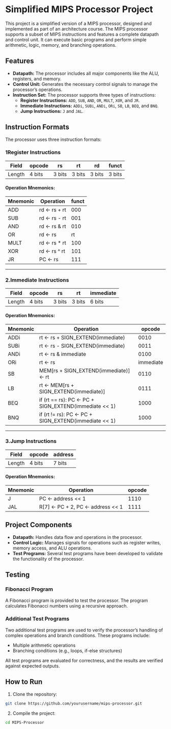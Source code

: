 # Simplified MIPS Processor Project

This project is a simplified version of a MIPS processor, designed and implemented as part of an architecture course. The MIPS processor supports a subset of MIPS instructions and features a complete datapath and control unit. It can execute basic programs and perform simple arithmetic, logic, memory, and branching operations.

## Features

- **Datapath:** The processor includes all major components like the ALU, registers, and memory.
- **Control Unit:** Generates the necessary control signals to manage the processor’s operations.
- **Instruction Set:** The processor supports three types of instructions:
  - **Register Instructions:** `ADD`, `SUB`, `AND`, `OR`, `MULT`, `XOR`, and `JR`.
  - **Immediate Instructions:** `ADDi`, `SUBi`, `ANDi`, `ORi`, `SB`, `LB`, `BEQ`, and `BNQ`.
  - **Jump Instructions:** `J` and `JAL`.

## Instruction Formats

The processor uses three instruction formats:

### 1Register Instructions

| Field   | opcode | rs    | rt    | rd    | funct |
|---------|--------|-------|-------|-------|-------|
| Length  | 4 bits | 3 bits| 3 bits| 3 bits| 3 bits|



#### Operation Mnemonics:

| Mnemonic | Operation          | funct |
|----------|--------------------|-------|
| ADD      | rd ← rs + rt        | 000   |
| SUB      | rd ← rs - rt        | 001   |
| AND      | rd ← rs & rt        | 010   |
| OR       | rd ← rs | rt        | 011   |
| MULT     | rd ← rs * rt        | 100   |
| XOR      | rd ← rs ^ rt        | 101   |
| JR       | PC ← rs             | 111   |

---
### 2.Immediate Instructions


| Field   | opcode | rs    | rt    | immediate |
|---------|--------|-------|-------|------------|
| Length  | 4 bits | 3 bits| 3 bits| 6 bits     |


#### Operation Mnemonics:

| Mnemonic | Operation                                 | opcode |
|----------|-------------------------------------------|--------|
| ADDi     | rt ← rs + SIGN_EXTEND(immediate)          | 0010   |
| SUBi     | rt ← rs - SIGN_EXTEND(immediate)          | 0011   |
| ANDi     | rt ← rs & immediate                       | 0100   |
| ORi      | rt ← rs | immediate                       | 0101   |
| SB       | MEM[rs + SIGN_EXTEND(immediate)] ← rt     | 0110   |
| LB       | rt ← MEM[rs + SIGN_EXTEND(immediate)]     | 0111   |
| BEQ      | if (rt == rs): PC ← PC + SIGN_EXTEND(immediate << 1) | 1000 |
| BNQ      | if (rt != rs): PC ← PC + SIGN_EXTEND(immediate << 1) | 1000 |

---

### 3.Jump Instructions

| Field   | opcode | address |
|---------|--------|---------|
| Length  | 4 bits | 7 bits  |


#### Operation Mnemonics:
| Mnemonic | Operation                         | opcode |
|----------|-----------------------------------|--------|
| J        | PC ← address << 1                 | 1110   |
| JAL      | R[7] ← PC + 2, PC ← address << 1  | 1111   |


## Project Components

- **Datapath:** Handles data flow and operations in the processor.
- **Control Logic:** Manages signals for operations such as register writes, memory access, and ALU operations.
- **Test Programs:** Several test programs have been developed to validate the functionality of the processor.

## Testing

### Fibonacci Program

A Fibonacci program is provided to test the processor. The program calculates Fibonacci numbers using a recursive approach.

### Additional Test Programs

Two additional test programs are used to verify the processor’s handling of complex operations and branch conditions. These programs include:

- Multiple arithmetic operations
- Branching conditions (e.g., loops, if-else structures)

All test programs are evaluated for correctness, and the results are verified against expected outputs.

## How to Run

1. Clone the repository:
```bash
git clone https://github.com/yourusername/mips-processor.git
```
2. Compile the project:
```bash
cd MIPS-Processor


